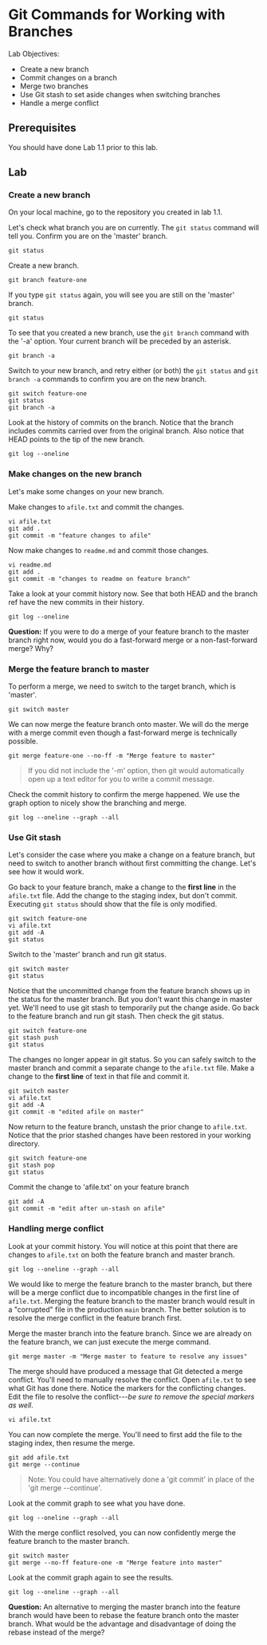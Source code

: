 # Git Commands for Working with Branches

Lab Objectives:
- Create a new branch
- Commit changes on a branch
- Merge two branches
- Use Git stash to set aside changes when switching branches
- Handle a merge conflict

## Prerequisites

You should have done Lab 1.1 prior to this lab.

## Lab

### Create a new branch

On your local machine, go to the repository you created in lab 1.1.

Let's check what branch you are on currently. The `git status` command will tell you.  Confirm you are on the 'master' branch.
```
git status
```

Create a new branch.
```
git branch feature-one
```

If you type `git status` again, you will see you are still on the 'master' branch.
```
git status
```

To see that you created a new branch, use the `git branch` command with the '-a' option. Your current branch will be preceded by an asterisk.
```
git branch -a
```

Switch to your new branch, and retry either (or both) the `git status` and `git branch -a` commands to confirm you are on the new branch.
```
git switch feature-one
git status
git branch -a
```

Look at the history of commits on the branch.  Notice that the branch includes commits carried over from the original branch.  Also notice that HEAD points to the tip of the new branch.
```
git log --oneline
```

### Make changes on the new branch

Let's make some changes on your new branch.  

Make changes to `afile.txt` and commit the changes.
```
vi afile.txt
git add .
git commit -m "feature changes to afile"
```

Now make changes to `readme.md` and commit those changes.
```
vi readme.md
git add .
git commit -m "changes to readme on feature branch"
```

Take a look at your commit history now.  See that both HEAD and the branch ref have the new commits in their history.
```
git log --oneline
```

**Question:** If you were to do a merge of your feature branch to the master branch right now, would you do a fast-forward merge or a non-fast-forward merge?  Why?

### Merge the feature branch to master

To perform a merge, we need to switch to the target branch, which is 'master'.
```
git switch master
```

We can now merge the feature branch onto master.  We will do the merge with a merge commit even though a fast-forward merge is technically possible.
```
git merge feature-one --no-ff -m "Merge feature to master"
```
> If you did not include the '-m' option, then git would automatically open up a text editor for you to write a commit message.

Check the commit history to confirm the merge happened. We use the graph option to nicely show the branching and merge.
```
git log --oneline --graph --all
```

### Use Git stash

Let's consider the case where you make a change on a feature branch, but need to switch to another branch without first committing the change.  Let's see how it would work.

Go back to your feature branch, make a change to the **first line** in the `afile.txt` file.  Add the change to the staging index, but don't commit.  Executing `git status` should show that the file is only modified.
```
git switch feature-one
vi afile.txt
git add -A
git status
```

Switch to the 'master' branch and run git status.
```
git switch master
git status
```

Notice that the uncommitted change from the feature branch shows up in the status for the master branch.  But you don't want this change in master yet.  We'll need to use git stash to temporarily put the change aside.  Go back to the feature branch and run git stash.  Then check the git status.
```
git switch feature-one
git stash push
git status
```

The changes no longer appear in git status.  So you can safely switch to the master branch and commit a separate change to the `afile.txt` file.  Make a change to the **first line** of text in that file and commit it.
```
git switch master
vi afile.txt
git add -A
git commit -m "edited afile on master"
```

Now return to the feature branch, unstash the prior change to `afile.txt`.  Notice that the prior stashed changes have been restored in your working directory.
```
git switch feature-one
git stash pop
git status
```

Commit the change to 'afile.txt' on your feature branch
```
git add -A
git commit -m "edit after un-stash on afile"
```

### Handling merge conflict

Look at your commit history.  You will notice at this point that there are changes to `afile.txt` on both the feature branch and master branch.  
```
git log --oneline --graph --all
```

We would like to merge the feature branch to the master branch, but there will be a merge conflict due to incompatible changes in the first line of `afile.txt`.  Merging the feature branch to the master branch would result in a "corrupted" file in the production `main` branch.  The better solution is to resolve the merge conflict in the feature branch first.

Merge the master branch into the feature branch.  Since we are already on the feature branch, we can just execute the merge command.
```
git merge master -m "Merge master to feature to resolve any issues"
```

The merge should have produced a message that Git detected a merge conflict.  You'll need to manually resolve the conflict.  Open `afile.txt` to see what Git has done there.  Notice the markers for the conflicting changes.  Edit the file to resolve the conflict---*be sure to remove the special markers as well*.
```
vi afile.txt
```

You can now complete the merge. You'll need to first add the file to the staging index, then resume the merge.
```
git add afile.txt
git merge --continue
```
> Note: You could have alternatively done a 'git commit' in place of the 'git merge --continue'.

Look at the commit graph to see what you have done.
```
git log --oneline --graph --all
```

With the merge conflict resolved, you can now confidently merge the feature branch to the master branch.
```
git switch master
git merge --no-ff feature-one -m "Merge feature into master"
```

Look at the commit graph again to see the results.
```
git log --oneline --graph --all
```

**Question:** An alternative to merging the master branch into the feature branch would have been to rebase the feature branch onto the master branch.  What would be the advantage and disadvantage of doing the rebase instead of the merge?
